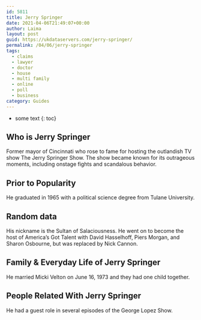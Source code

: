 ```yaml
---
id: 5811
title: Jerry Springer
date: 2021-04-06T21:49:07+00:00
author: Laima
layout: post
guid: https://ukdataservers.com/jerry-springer/
permalink: /04/06/jerry-springer
tags:
  - claims
  - lawyer
  - doctor
  - house
  - multi family
  - online
  - poll
  - business
category: Guides
---
```


* some text
{: toc}


## Who is Jerry Springer
                  
                  
                  
Former mayor of Cincinnati who rose to fame for hosting the outlandish TV show The Jerry Springer Show. The show became known for its outrageous moments, including onstage fights and scandalous behavior.
                  
              
            
              
            
                
                
                
## Prior to Popularity
                  
                  
                  
He graduated in 1965 with a political science degree from Tulane University.
                  
              
            
              
            
                
                
                
## Random data
                  
                  
                  
His nickname is the Sultan of Salaciousness. He went on to become the host of America&#8217;s Got Talent with David Hasselhoff, Piers Morgan, and Sharon Osbourne, but was replaced by Nick Cannon.
                  
              
            
              
            
                
                
                
## Family & Everyday Life of Jerry Springer
                  
                  
                  
He married Micki Velton on June 16, 1973 and they had one child together.
                  
              
            
              
            
                
                
                
## People Related With Jerry Springer
                  
                  
                  
He had a guest role in several episodes of the George Lopez Show.
                  
              
            
              
            
                
              
            
              
              
            
            
              
            
          
          
          